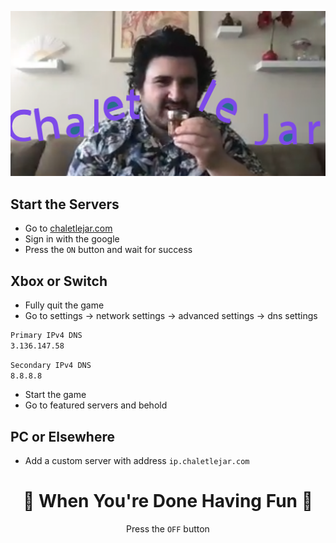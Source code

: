 <div align="center">

![Chalet le Jar](docs/client/public/assets/social.png)

</div>

## Start the Servers

- Go to [chaletlejar.com](chaletlejar.com)
- Sign in with the google
- Press the `ON` button and wait for success

## Xbox or Switch

- Fully quit the game
- Go to settings -> network settings -> advanced settings -> dns settings

```sh
Primary IPv4 DNS
3.136.147.58
```

```sh
Secondary IPv4 DNS
8.8.8.8
```

- Start the game
- Go to featured servers and behold

## PC or Elsewhere

- Add a custom server with address `ip.chaletlejar.com`

<div align="center">

# 🦄 When You're Done Having Fun 🦄

Press the `OFF` button

</div>
